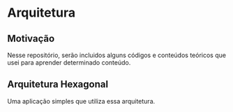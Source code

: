 # Arquitetura

## Motivação
Nesse repositório, serão incluidos alguns códigos e conteúdos teóricos que usei para aprender determinado conteúdo.

## Arquitetura Hexagonal
Uma aplicação simples que utiliza essa arquitetura.
